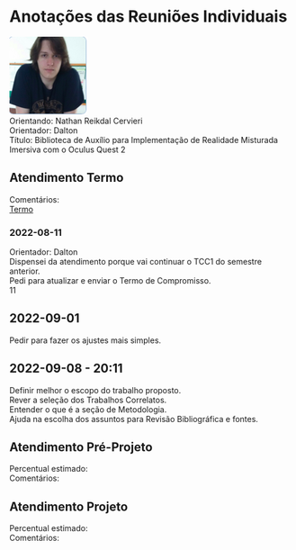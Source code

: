 # Anotações das Reuniões Individuais  

![foto](foto.png "foto")  
Orientando: Nathan Reikdal Cervieri  
Orientador: Dalton  
Título: Biblioteca de Auxílio para Implementação de Realidade Misturada Imersiva com o Oculus Quest 2  

## Atendimento Termo  

Comentários:  
[Termo](Termo.pdf "Termo")  

### 2022-08-11

Orientador: Dalton  
Dispensei da atendimento porque vai continuar o TCC1 do semestre anterior.  
Pedi para atualizar e enviar o Termo de Compromisso.  
11
## 2022-09-01

Pedir para fazer os ajustes mais simples.  

## 2022-09-08 - 20:11

Definir melhor o escopo do trabalho proposto.  
Rever a seleção dos Trabalhos Correlatos.  
Entender o que é a seção de Metodologia.  
Ajuda na escolha dos assuntos para Revisão Bibliográfica e fontes.  

## Atendimento Pré-Projeto  

Percentual estimado:  
Comentários:  

## Atendimento Projeto  

Percentual estimado:  
Comentários:  
